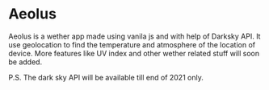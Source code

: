 # Aeolus

Aeolus is a wether app made using vanila js and with help of Darksky API. 
It use geolocation to find the temperature and atmosphere of the location of device. More features like UV index and other wether related stuff will soon be added.


P.S. The dark sky API will be available till end of 2021 only.
